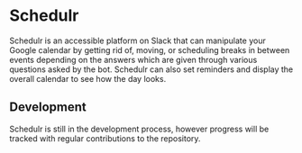 # Schedulr #

Schedulr is an accessible platform on Slack that can manipulate your Google calendar by getting rid of, moving, or scheduling breaks in between events depending on the answers which are given through various questions asked by the bot. Schedulr can also set reminders and display the overall calendar to see how the day looks.

## Development ##

Schedulr is still in the development process, however progress will be tracked with regular contributions to the repository.
